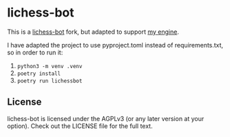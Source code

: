 # lichess-bot

This is a [lichess-bot](https://github.com/lichess-bot-devs/lichess-bot) fork, but adapted to support
[my engine](https://github.com/Guilherme-Vasconcelos/chessy).

I have adapted the project to use pyproject.toml instead of requirements.txt, so in order to run it:

1. `python3 -m venv .venv`
2. `poetry install`
3. `poetry run lichessbot`

## License
lichess-bot is licensed under the AGPLv3 (or any later version at your option). Check out the LICENSE file for the full text.
